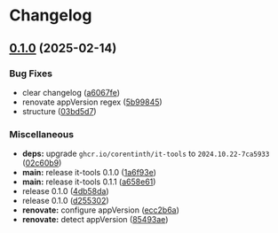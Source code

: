 # Changelog

## [0.1.0](https://github.com/JeffResc/charts/compare/it-tools-v0.1.1...it-tools-v0.1.0) (2025-02-14)


### Bug Fixes

* clear changelog ([a6067fe](https://github.com/JeffResc/charts/commit/a6067fec32e3b8caca4a80c5c8a0e180d26d4a8a))
* renovate appVersion regex ([5b99845](https://github.com/JeffResc/charts/commit/5b99845316a1da796a09b17161402a1a4e67495c))
* structure ([03bd5d7](https://github.com/JeffResc/charts/commit/03bd5d7e2e3a3c2d6ff00fd538830a136cef88ce))


### Miscellaneous

* **deps:** upgrade `ghcr.io/corentinth/it-tools` to `2024.10.22-7ca5933` ([02c60b9](https://github.com/JeffResc/charts/commit/02c60b9db407f9b667cc920fee044402d59fa018))
* **main:** release it-tools 0.1.0 ([1a6f93e](https://github.com/JeffResc/charts/commit/1a6f93e3a31b979b6c4ab580eaa49da594ebb2d0))
* **main:** release it-tools 0.1.1 ([a658e61](https://github.com/JeffResc/charts/commit/a658e617610afce14b3756a61b803caf789f59cc))
* release 0.1.0 ([4db58da](https://github.com/JeffResc/charts/commit/4db58da5d13f007e05157800708aba07445c394d))
* release 0.1.0 ([d255302](https://github.com/JeffResc/charts/commit/d25530297f86d4c94d5d2eabc44ff0f227ff65b3))
* **renovate:** configure appVersion ([ecc2b6a](https://github.com/JeffResc/charts/commit/ecc2b6a97b7e3e72646c3f48db5dc0a94dcf54d6))
* **renovate:** detect appVersion ([85493ae](https://github.com/JeffResc/charts/commit/85493ae015393bc5ac742aad65e41013ed3ff47f))
